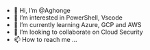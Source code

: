 - 👋 Hi, I’m @Aghonge
- 👀 I’m interested in PowerShell, Vscode
- 🌱 I’m currently learning Azure, GCP and AWS
- 💞️ I’m looking to collaborate on Cloud Security
- 📫 How to reach me ...

<!---
Aghonge/Aghonge is a ✨ special ✨ repository because its `README.md` (this file) appears on your GitHub profile.
You can click the Preview link to take a look at your changes.
--->
